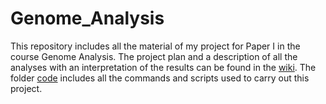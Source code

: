 # Genome_Analysis

This repository includes all the material of my project for Paper I in the course Genome Analysis. The project plan and a description of all the analyses with an interpretation of the results can be found in the [wiki](https://github.com/elar7370/Genome_Analysis/wiki). The folder [code](https://github.com/elar7370/Genome_Analysis/tree/main/code) includes all the commands and scripts used to carry out this project.
